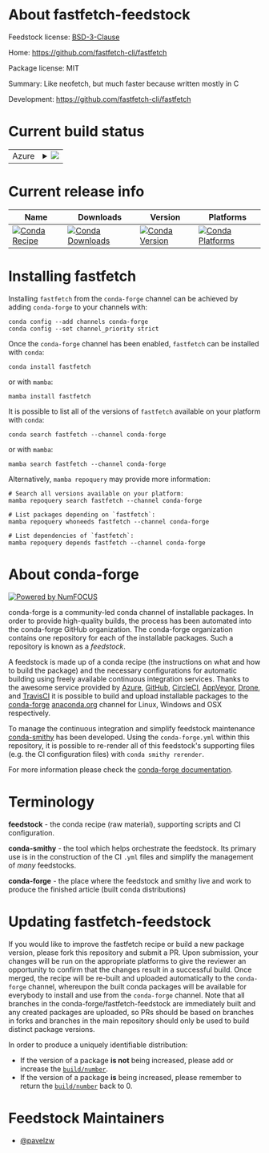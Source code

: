 About fastfetch-feedstock
=========================

Feedstock license: [BSD-3-Clause](https://github.com/conda-forge/fastfetch-feedstock/blob/main/LICENSE.txt)

Home: https://github.com/fastfetch-cli/fastfetch

Package license: MIT

Summary: Like neofetch, but much faster because written mostly in C

Development: https://github.com/fastfetch-cli/fastfetch

Current build status
====================


<table>
    
  <tr>
    <td>Azure</td>
    <td>
      <details>
        <summary>
          <a href="https://dev.azure.com/conda-forge/feedstock-builds/_build/latest?definitionId=25054&branchName=main">
            <img src="https://dev.azure.com/conda-forge/feedstock-builds/_apis/build/status/fastfetch-feedstock?branchName=main">
          </a>
        </summary>
        <table>
          <thead><tr><th>Variant</th><th>Status</th></tr></thead>
          <tbody><tr>
              <td>linux_64</td>
              <td>
                <a href="https://dev.azure.com/conda-forge/feedstock-builds/_build/latest?definitionId=25054&branchName=main">
                  <img src="https://dev.azure.com/conda-forge/feedstock-builds/_apis/build/status/fastfetch-feedstock?branchName=main&jobName=linux&configuration=linux%20linux_64_" alt="variant">
                </a>
              </td>
            </tr><tr>
              <td>osx_64</td>
              <td>
                <a href="https://dev.azure.com/conda-forge/feedstock-builds/_build/latest?definitionId=25054&branchName=main">
                  <img src="https://dev.azure.com/conda-forge/feedstock-builds/_apis/build/status/fastfetch-feedstock?branchName=main&jobName=osx&configuration=osx%20osx_64_" alt="variant">
                </a>
              </td>
            </tr>
          </tbody>
        </table>
      </details>
    </td>
  </tr>
</table>

Current release info
====================

| Name | Downloads | Version | Platforms |
| --- | --- | --- | --- |
| [![Conda Recipe](https://img.shields.io/badge/recipe-fastfetch-green.svg)](https://anaconda.org/conda-forge/fastfetch) | [![Conda Downloads](https://img.shields.io/conda/dn/conda-forge/fastfetch.svg)](https://anaconda.org/conda-forge/fastfetch) | [![Conda Version](https://img.shields.io/conda/vn/conda-forge/fastfetch.svg)](https://anaconda.org/conda-forge/fastfetch) | [![Conda Platforms](https://img.shields.io/conda/pn/conda-forge/fastfetch.svg)](https://anaconda.org/conda-forge/fastfetch) |

Installing fastfetch
====================

Installing `fastfetch` from the `conda-forge` channel can be achieved by adding `conda-forge` to your channels with:

```
conda config --add channels conda-forge
conda config --set channel_priority strict
```

Once the `conda-forge` channel has been enabled, `fastfetch` can be installed with `conda`:

```
conda install fastfetch
```

or with `mamba`:

```
mamba install fastfetch
```

It is possible to list all of the versions of `fastfetch` available on your platform with `conda`:

```
conda search fastfetch --channel conda-forge
```

or with `mamba`:

```
mamba search fastfetch --channel conda-forge
```

Alternatively, `mamba repoquery` may provide more information:

```
# Search all versions available on your platform:
mamba repoquery search fastfetch --channel conda-forge

# List packages depending on `fastfetch`:
mamba repoquery whoneeds fastfetch --channel conda-forge

# List dependencies of `fastfetch`:
mamba repoquery depends fastfetch --channel conda-forge
```


About conda-forge
=================

[![Powered by
NumFOCUS](https://img.shields.io/badge/powered%20by-NumFOCUS-orange.svg?style=flat&colorA=E1523D&colorB=007D8A)](https://numfocus.org)

conda-forge is a community-led conda channel of installable packages.
In order to provide high-quality builds, the process has been automated into the
conda-forge GitHub organization. The conda-forge organization contains one repository
for each of the installable packages. Such a repository is known as a *feedstock*.

A feedstock is made up of a conda recipe (the instructions on what and how to build
the package) and the necessary configurations for automatic building using freely
available continuous integration services. Thanks to the awesome service provided by
[Azure](https://azure.microsoft.com/en-us/services/devops/), [GitHub](https://github.com/),
[CircleCI](https://circleci.com/), [AppVeyor](https://www.appveyor.com/),
[Drone](https://cloud.drone.io/welcome), and [TravisCI](https://travis-ci.com/)
it is possible to build and upload installable packages to the
[conda-forge](https://anaconda.org/conda-forge) [anaconda.org](https://anaconda.org/)
channel for Linux, Windows and OSX respectively.

To manage the continuous integration and simplify feedstock maintenance
[conda-smithy](https://github.com/conda-forge/conda-smithy) has been developed.
Using the ``conda-forge.yml`` within this repository, it is possible to re-render all of
this feedstock's supporting files (e.g. the CI configuration files) with ``conda smithy rerender``.

For more information please check the [conda-forge documentation](https://conda-forge.org/docs/).

Terminology
===========

**feedstock** - the conda recipe (raw material), supporting scripts and CI configuration.

**conda-smithy** - the tool which helps orchestrate the feedstock.
                   Its primary use is in the construction of the CI ``.yml`` files
                   and simplify the management of *many* feedstocks.

**conda-forge** - the place where the feedstock and smithy live and work to
                  produce the finished article (built conda distributions)


Updating fastfetch-feedstock
============================

If you would like to improve the fastfetch recipe or build a new
package version, please fork this repository and submit a PR. Upon submission,
your changes will be run on the appropriate platforms to give the reviewer an
opportunity to confirm that the changes result in a successful build. Once
merged, the recipe will be re-built and uploaded automatically to the
`conda-forge` channel, whereupon the built conda packages will be available for
everybody to install and use from the `conda-forge` channel.
Note that all branches in the conda-forge/fastfetch-feedstock are
immediately built and any created packages are uploaded, so PRs should be based
on branches in forks and branches in the main repository should only be used to
build distinct package versions.

In order to produce a uniquely identifiable distribution:
 * If the version of a package **is not** being increased, please add or increase
   the [``build/number``](https://docs.conda.io/projects/conda-build/en/latest/resources/define-metadata.html#build-number-and-string).
 * If the version of a package **is** being increased, please remember to return
   the [``build/number``](https://docs.conda.io/projects/conda-build/en/latest/resources/define-metadata.html#build-number-and-string)
   back to 0.

Feedstock Maintainers
=====================

* [@pavelzw](https://github.com/pavelzw/)

